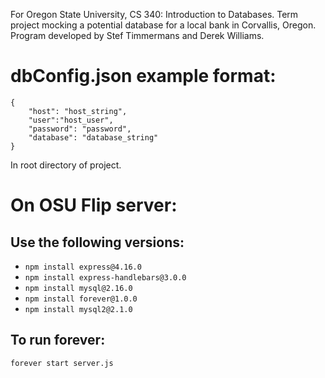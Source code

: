 For Oregon State University, CS 340: Introduction to Databases. Term project mocking a potential database for a local bank in Corvallis, Oregon. Program developed by Stef Timmermans and Derek Williams. 

# dbConfig.json example format:
```
{
    "host": "host_string",
    "user":"host_user",
    "password": "password",
    "database": "database_string"
}

```
In root directory of project.

# On OSU Flip server:

## Use the following versions:
* `npm install express@4.16.0`
* `npm install express-handlebars@3.0.0`
* `npm install mysql@2.16.0`
* `npm install forever@1.0.0`
* `npm install mysql2@2.1.0`

## To run forever:
`forever start server.js`
